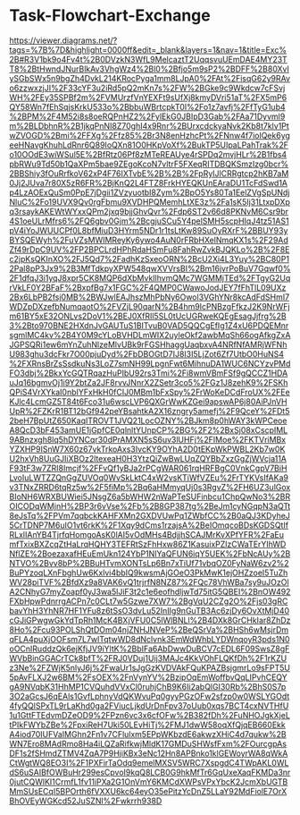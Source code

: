 # Task-Flowchart-Exchange

https://viewer.diagrams.net/?tags=%7B%7D&highlight=0000ff&edit=_blank&layers=1&nav=1&title=Exc%2B#R3V1bk9o4Fv4t%2B0DVzkN3WfL9MelcaztT2UqqsvuUEmDAE4MY23TT8%2BtHwndJNurBlkAv3VhgWz4%2Bl0%2Bfjo5m9sP2%2BDFF%2B80XvIySGbSWx5n9bgZh4DvkL214KRocPyga1mm8LJpA0%2FAt%2FisqG62y9RAvo6zzwxzjJI%2F33cYF3u2iRd5pQ2mKn7s%2FW%2BGke9c9Wkdcw7cFSvjWH%2FEy35SPBf2m%2FVMUrzfVnYEXFt9sUfXj8kmyDVri51aT%2FX5mP6QY58Wn7fEhSqjsKrkU533o%2BbbuWBrtcpkT0I%2Fo1z7avfj%2FfTyG1ub4%2BPM%2F4M52i8s8oeRQPnHZ2%2FylEkG0JBIpD3Gab%2FAa71Dyvml9m%2BLDbhnR%2B1jkqPnNI8Z70ghI4x9Rnr%2BUrxcdckyaNvk2Kb8t7klv1PtwZVOGD%2Bmi%2FFXg%2Ffz85%2Br3N8enHzhcPt%2FNnw4f7iolQek6ygeeHNavgKhuhLdRnr6Q89IoQXn81O0HKpVoXf%2BukTP5UIpaLPahTrak%2Fo10OOdE3wiWSul5E%2BfRtz06Pf8zMTeREAUye4rSPDq2mvjHLr%2B1fbs4pbRWu9Td50b1QaXPm5bae9ZEgoKcoN7vltrF5FXeqRITDBQKSmzIzg0bcr%2BBShiy3fOuRrfkoV62xP4F76IXTvbE%2B%2B%2FpRyIJlCRRgtcp2hKB7aM0Jj2JUva7r80X5zR6FR%2BjKnQ2L4FTZ8FrkHYEQKUnEAraDU1TcFdSwd1Ap4LzAOExQuSm0PpE7jDgii1ZVzyuotbI8Zym%2BpO5Ys80Ta1EelZVgSpUNdjNluC%2Fo19UVX9Qv0rgFbmu9XVDHPQMemhLtXE3z%2Fa1sK5Ij31LtxpDXpq3rsaykAKEWtWYxxQPm2jxq9bjjGhvQvr%2Fdp6ST2v66d8PKNvM6Csr9br4S1oeULrMfrs6%2FQ6gbv0Gjm%2BcgjuSCu5Y4pelSMH5scpHIqJ4tz51AS1pV4iYoJWUUCPf0L8bfMiuD3HYrm5NDr1r1tsLtKw89SuOyRXrF%2BBUY93yBYSQEWyh%2FuVZsMWIMReyKy6ywo4AuN0rFRbHXelNmqKX1s%2F29AdZf49rDpC9UV%2FP2BPCLrdHPhRdaHSmFu8FahRwZvkBJQKLo%2B%2F8Ec2jpKsQKInXO%2FJ5Qd7%2FadhKzSxeoORN%2BcU2Xi4L3Yuy%2BC80P12Pal8pP3Jx9%2B3MfTdkpyXPW548qwXVVrsBI%2Bm16jvrPoBuV7Gqwf0%2F1dfqJ3i1yqJ8xpr5CK8MQP6dXbMvkIlhvmQMc7WGMMjTEd%2FTgyG2UqrVkLF0Y2BFaF%2BxpfBg7x1FGC%2F4QMP0CWawoJodJEY7fFhTlL09UXz2Bx6LbPB2fsj0MB%2BWJwlEAJhszMhPbNy6Owol3VGhYNr8kcAdFdSHmI7WDZpDXzefbNumqaotO%2FVZjL90qarN%2B4hm9IcPNBzgFfkzJ2K9NrWFjm61BY5xE32ONLvs2DoV1%2BEJ0XfRIl5SL0tUcUGRweKQEgEsagJjfrg%2B3%2Bto970BNE2HXdnJvGAUTuS1BITvuB0VAD5QQCgEfIg1Z4xU6PDQEMnrsgmlMC4kv%2B4Y0M9cYLoBVHDLmWIX2uyleOkf2awbMqSh66ogAfkgZxAJGPSQRi1ew6mYnZuhNlzeMlvUBk9rFGSHhaggUaqbxvA4NRfNfAMRjWFNhU983ghu3dcFkr7O00pjuDyd%2FbDBOGtD7IJ8I3I5LjZot6Zf7UtbO0HuNS4%2FXRnsBrZsSsdkuNs3LoZ7smNH99LpgnFwt6MihnuDA1WUC6NCYzvPMdFO3dbj%2BkxYcGQTRqazHuPIbU92rs3Tmi%2Fi8wmVBmFSf9gQCCZ1HDAuJq16bgmvOj1i9Y2btZa2JF8rvvJNnrX2ZSetr3co5%2FGz1J8zehK9%2FSKhQPiS4VrXYkaI0nbIYFxHkH0fCIJ0MBm1bFxSpy%2FrWoKeDCdFroUX%2FEeKJlc4LcmGZ5T84t6Fco31u6wscLVP6QXGrWwKZGei9apswAP6j80AiPJnVHUpR%2FZKrR1BT12bGf942peYBsahtkA2X16zngry5amefj%2F9QceY%2FDt52beH7BpUtZ650KaqITROVT1JVQ21LocOZNY%2BJkm8p0hWAY3kWPCeoeA8QcD3bF453amUE1jGpfCE0qlnltYUnpCP%2BG%2F2%2BxSj08xCscpIML9ABnzxgh8lq5hDYNCqr30dPrAMXN5sS6uv3lUHFj%2FIMoe%2FKTVriMBxYZXHP9ISnW7X60z67vkTrkoAxs3IvcKY9OYhA2D0tEKpWkPWBL2Kb7w0KU2hxVh8UuGJIiXBOz2ltexeaH0H3YtzQiZwBwLUqZQYBbZxzGgZjWVcja11AF93tF3w7ZRI8Imcjf%2FFvQf1yBJa2rPCgWAR061rqHRFBgC0VnkCgpV7BiHLvoIuLWTZZQnGgZUVOq0WvSkLktC4xW2vsKTiWfVZEu%2FrTYKVsIfAKa9v3TNxZRRD6tqRz5w%2F5fiMp%2Bq6aHMmyqUj0s3RgvZ%2FH6UZ3ulGoxBIoNH6WRXBUWiei5JNsgZ6a5bWHW2nWaPTeSUFinbcu1ChpQwNo3%2BROICODqWMjnH%2BP3r6vVse%2Fb%2B8GP387tg%2BeJm1cyNGqpN3aQTt8eJsTq%2FPVm7qqbckKAHFXMn2GXDVUwPq1ZWbfCC%2B0aQJ3KDyheJ5CrTDNP7M6uIO1vt6rkK%2F1Xqy9dCms1rzajsA%2BeIOmqcoBDsKGDSQtIfRLxlIAnYB4TjrfqHomgoAsK0lAI5vOdMHs4BdjjhSCAJMrKvXPfYFR%2FaEumfTxixBXZcqZtHaLrqHQHY3TEFRtSzFhHxw86Z1KasuixPZlzCWaTErYIhWDNflZE%2BoezaxafHEuEmUkn124YbP1NIYaQFUN6iqY5UEK%2FbNcAUy%2BNTVO%2Bvv8bP%2BBuHTvmXONTsLp6Bn7xTiUf71vbqOZ0FyNaW6zv2%2BuPYzoqLXnFbghUw6Kxlvi4bbIQ9kwsmAjGOeO3PkMwK1ejOHZzoeI5TuZhWV28piTVF%2BfdXz9a8VAK6vQ1trjrfN8NZ87%2FQc78VhWBa7sy9uJOzOlA2CNhyG7myZoapf0yJ3wa5lJiF3t2c1e6eofhdljwTd75itG5QBEI%2BnOW492FXbHpwPdnrrgACPn7c0CLt7w5Gzwe7XW7%2BgVqU2CZg2O%2Fjs03gRCbavYhH3YhNR7HF1YFu8z6tSsO3dvLu52InIIg9nGuTB3Ac6zjDy6OvXtMjD40cGJiGPwgwGkYdTpRh1McK4BXjVFU0C5lWlBNLl%2B4DXk8GrCHkIar8ZhDz8Ho%2Fcu93POLShQtDOm04njZNHJNVeP%2BeQSrVa%2BHSh6wMsjrDmqFLA4puXjOOFsm7L7wlTqtwWD8dNclvnk3EmWdWhbLYDWnqoyR3pds1N0oOCnIRuddzQk6ejKfjJV9iYltK%2BbIFa6AbDwwDuBCV7cEDL6F09SwsZ8gFWVbBinGGACrTCk8bfT%2FRJ0VDuj1Uij3MAJc4KkVOhFLQKfDh%2F1rKZUz3Ne%2FZWjK5nlyJ6j%2FwaUr1sJgGzKVDVAkFQuKPAZBsjgmrLo9sFPT5U5pAvFLXJ2w6BM%2FsOEX%2FnVynYV%2BzipOqEmWoffbvQqLIPvhCEQYgA9NVqbK31HhMP1CVQuhdVVxCl0ruhjChB9K6Ii2abQlGI30Rb%2BhS0S7p3O2aGcsJ6qEAls1GvfLphnyVdQKWvuPq0gyyPGzOFw2sfzp0w0WSLYGOdt4fyQQlSPxTL9rLaKhd0ga2FViucLjkdUrDnFpv37oUub0xqs7BCT4cxNVTHfU1u1GttFTEdvmDZeOD9%2FPzn6vc3x6cfOFw%2B382fDh%2FuNHOJgkXjeLtPIkFWYbZBe%2FpxiReH7Uki50LEvHiTj%2FMJ1dwW58oqXfQjqEB660EkkA4iod70IUFVaIMGhn2Fn1v7CFlulxm5EPpWKbzdE6akwzXHiC4d7qukw%2BWN7Ero8MAdRmo8Ha4iLQZaRifkwjMldK17GMDuSHWsfFxm%2FOurcgpAsDF1s2fSHmdZTMV4ZqA7P9HjiKBx3eNc12Hn8APBnko1klGEWoyrWA8qWkACtWgtWQ8EO3I%2F1PXFirTaOdq9emelMXSV5WRC7XspgdC4TWpAKL0WLdS6uSAIBfOWBuHr299esCpvoI9kqQ8LCB0G9hkMfTr6GqUxeXaqFKMDa3nr0jutCQWlKI1CrmfL1fv11iPXa2G1OnVmY6KMCdXWPsVPxYbcK2JcmXbUGTBMmSUsECqI5BPOrth6fVXXU6kc64eyO35ePitzYcDnZ5LLaY92MdFiolE7OrXBhOVEyWGKcd52JuSZNl%2Fwkrrh938D

